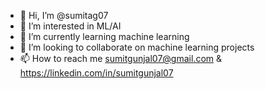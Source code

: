 - 👋 Hi, I’m @sumitag07
- 👀 I’m interested in ML/AI
- 🌱 I’m currently learning machine learning
- 💞️ I’m looking to collaborate on machine learning projects
- 📫 How to reach me sumitgunjal07@gmail.com & https://linkedin.com/in/sumitgunjal07
<!---
sumitag07/sumitag07 is a ✨ special ✨ repository because its `README.md` (this file) appears on your GitHub profile.
You can click the Preview link to take a look at your changes.
--->
